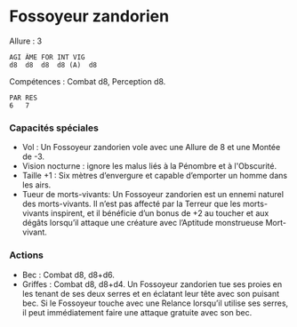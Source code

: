 # Fossoyeur zandorien

Allure : 3

	AGI	ÂME	FOR	INT	VIG
	d8	d8	d8	d8 (A)	d8

Compétences : Combat d8, Perception d8.

	PAR	RES
	6	7

### Capacités spéciales
- Vol : Un Fossoyeur zandorien vole avec une Allure de 8 et une Montée de -3.
- Vision nocturne : ignore les malus liés à la Pénombre et à l'Obscurité.
- Taille +1 : Six mètres d’envergure et capable d’emporter un homme dans les airs.
- Tueur de morts-vivants: Un Fossoyeur zandorien est un ennemi naturel des morts-vivants. Il n’est pas affecté par la Terreur que les morts-vivants inspirent, et il bénéficie d’un bonus de +2 au toucher et aux dégâts lorsqu’il attaque une créature avec l’Aptitude monstrueuse Mort-vivant.

### Actions
- Bec :  Combat d8, d8+d6.
- Griffes :  Combat d8, d8+d4. Un Fossoyeur zandorien tue ses proies en les tenant de ses deux serres et en éclatant leur tête avec son puisant bec. Si le Fossoyeur touche avec une Relance lorsqu’il utilise ses serres, il peut immédiatement faire une attaque gratuite avec son bec.
